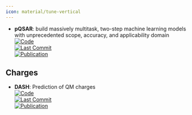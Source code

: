 ```yaml
---
icon: material/tune-vertical
---
```


- **pQSAR**: build massively multitask, two-step machine learning models with unprecedented scope, accuracy, and applicability domain  
	[![Code](https://img.shields.io/github/stars/Novartis/pQSAR?style=for-the-badge&logo=github)](https://github.com/Novartis/pQSAR)  
	[![Last Commit](https://img.shields.io/github/last-commit/Novartis/pQSAR?style=for-the-badge&logo=github)](https://github.com/Novartis/pQSAR)  
	[![Publication](https://img.shields.io/badge/Publication-Citations:14-blue?style=for-the-badge&logo=bookstack)](https://doi.org/10.1021/acs.jcim.0c01342)  

## **Charges**
- **DASH**: Prediction of QM charges  
	[![Code](https://img.shields.io/github/stars/rinikerlab/DASH-tree?style=for-the-badge&logo=github)](https://github.com/rinikerlab/DASH-tree)  
	[![Last Commit](https://img.shields.io/github/last-commit/rinikerlab/DASH-tree?style=for-the-badge&logo=github)](https://github.com/rinikerlab/DASH-tree)  
	[![Publication](https://img.shields.io/badge/Publication-Citations:0-blue?style=for-the-badge&logo=bookstack)](https://doi.org/10.1063/5.0218154)  
